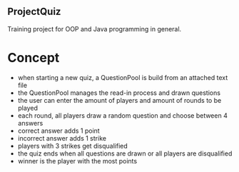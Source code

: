 ## ProjectQuiz

Training project for OOP and Java programming in general.

# Concept
- when starting a new quiz, a QuestionPool is build from an attached text file
- the QuestionPool manages the read-in process and drawn questions
- the user can enter the amount of players and amount of rounds to be played
- each round, all players draw a random question and choose between 4 answers
- correct answer adds 1 point
- incorrect answer adds 1 strike
- players with 3 strikes get disqualified
- the quiz ends when all questions are drawn or all players are disqualified
- winner is the player with the most points